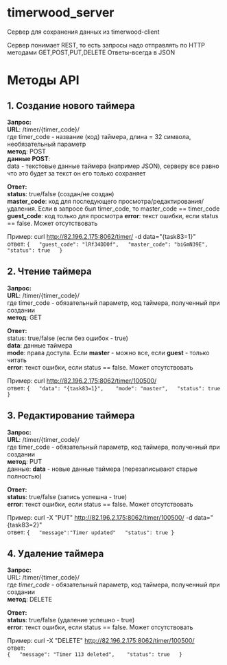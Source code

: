 timerwood_server
================

Сервер для сохранения данных из timerwood-client

Сервер понимает REST, то есть запросы надо отправлять по HTTP методами GET,POST,PUT,DELETE
Ответы-всегда в JSON

# Методы API

## 1. Создание нового таймера

**Запрос:**  
**URL**: /timer/{timer_code}/  
где timer_code - название (код) таймера, длина = 32 символа, необязательный параметр  
**метод**: POST  
**данные POST**:  
data - текстовые данные таймера (например JSON), серверу все равно что это будет за текст он его только сохраняет

**Ответ:**  
**status**: true/false (создан/не создан)  
**master_code**: код для последующего просмотра/редактирования/удаления. Если в запросе был timer_code, то master_code == timer_code  
**guest_code**: код только для просмотра
**error**: текст ошибки, если status == false. Может отсутствовать

Пример: curl http://82.196.2.175:8062/timer/ -d data="{task83=1}"  
ответ: 
`{  
  "guest_code": "lRf34DD0f",  
  "master_code": "biGmN39E",  
  "status": true  
}`


## 2. Чтение таймера
**Запрос:**  
**URL**: /timer/{timer_code}/  
где timer_code - обязательный параметр, код таймера, полученный при создании   
**метод**: GET  


**Ответ:**  
status: true/false (если без ошибок - true)  
**data**: данные таймера  
**mode**: права доступа. Если **master** - можно все, если **guest** - только читать  
**error**: текст ошибки, если status == false. Может отсутствовать

Пример: curl http://82.196.2.175:8062/timer/100500/  
ответ: 
`{  
  "data": "{task83=1}",   
  "mode": "master",  
  "status": true
}`


## 3. Редактирование таймера
**Запрос:**  
**URL**: /timer/{timer_code}/  
где timer_code - обязательный параметр, код таймера, полученный при создании   
**метод**: PUT  
данные:
**data** - новые данные таймера (перезаписывают старые полностью)  

**Ответ:**  
**status**: true/false (запись успешна - true)  
**error**: текст ошибки, если status == false. Может отсутствовать 

Пример: curl -X "PUT" http://82.196.2.175:8062/timer/100500/  -d data="{task83=2}"  
ответ: 
`{  
  "message":"Timer updated"  
  "status": true
}`

## 4. Удаление таймера
**Запрос:**  
URL: /timer/{timer_code}/  
где _timer_code_ - обязательный параметр, код таймера, полученный при создании   
**метод**: DELETE  

**Ответ:**  
**status**: true/false (удаление успешно - true)  
**error**: текст ошибки, если status == false. Может отсутствовать 

Пример: curl -X "DELETE" http://82.196.2.175:8062/timer/100500/    
ответ:   
`{  
  "message": "Timer 113 deleted",   
  "status": true  
}`

